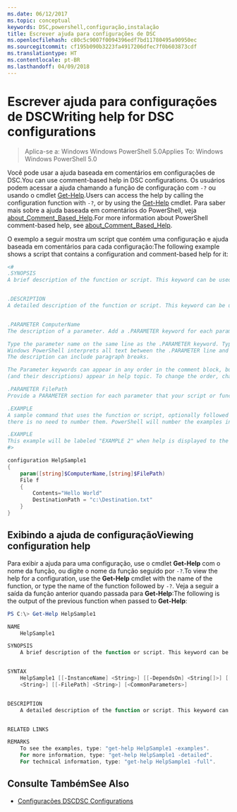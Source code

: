 ```yaml
---
ms.date: 06/12/2017
ms.topic: conceptual
keywords: DSC,powershell,configuração,instalação
title: Escrever ajuda para configurações de DSC
ms.openlocfilehash: c80c5c9007f0094396edf7bd11780495a90950ec
ms.sourcegitcommit: cf195b090b3223fa4917206dfec7f0b603873cdf
ms.translationtype: HT
ms.contentlocale: pt-BR
ms.lasthandoff: 04/09/2018
---
```

# <a name="writing-help-for-dsc-configurations"></a><span data-ttu-id="5ea46-103">Escrever ajuda para configurações de DSC</span><span class="sxs-lookup"><span data-stu-id="5ea46-103">Writing help for DSC configurations</span></span>

><span data-ttu-id="5ea46-104">Aplica-se a: Windows Windows PowerShell 5.0</span><span class="sxs-lookup"><span data-stu-id="5ea46-104">Applies To: Windows Windows PowerShell 5.0</span></span>

<span data-ttu-id="5ea46-105">Você pode usar a ajuda baseada em comentários em configurações de DSC.</span><span class="sxs-lookup"><span data-stu-id="5ea46-105">You can use comment-based help in DSC configurations.</span></span> <span data-ttu-id="5ea46-106">Os usuários podem acessar a ajuda chamando a função de configuração com `-?` ou usando o cmdlet [Get-Help](https://technet.microsoft.com/library/hh849696.aspx).</span><span class="sxs-lookup"><span data-stu-id="5ea46-106">Users can access the help by calling the configuration function with `-?`, or by using the [Get-Help](https://technet.microsoft.com/library/hh849696.aspx) cmdlet.</span></span> <span data-ttu-id="5ea46-107">Para saber mais sobre a ajuda baseada em comentários do PowerShell, veja [about_Comment_Based_Help](https://technet.microsoft.com/library/hh847834.aspx).</span><span class="sxs-lookup"><span data-stu-id="5ea46-107">For more information about PowerShell comment-based help, see [about_Comment_Based_Help](https://technet.microsoft.com/library/hh847834.aspx).</span></span>

<span data-ttu-id="5ea46-108">O exemplo a seguir mostra um script que contém uma configuração e ajuda baseada em comentários para cada configuração:</span><span class="sxs-lookup"><span data-stu-id="5ea46-108">The following example shows a script that contains a configuration and comment-based help for it:</span></span>

```powershell
<#
.SYNOPSIS
A brief description of the function or script. This keyword can be used only once for each configuration.


.DESCRIPTION
A detailed description of the function or script. This keyword can be used only once for each configuration.


.PARAMETER ComputerName
The description of a parameter. Add a .PARAMETER keyword for each parameter in the function or script syntax.

Type the parameter name on the same line as the .PARAMETER keyword. Type the parameter description on the lines following the .PARAMETER keyword.
Windows PowerShell interprets all text between the .PARAMETER line and the next keyword or the end of the comment block as part of the parameter description.
The description can include paragraph breaks.

The Parameter keywords can appear in any order in the comment block, but the function or script syntax determines the order in which the parameters
(and their descriptions) appear in help topic. To change the order, change the syntax.

.PARAMETER FilePath
Provide a PARAMETER section for each parameter that your script or function accepts.

.EXAMPLE
A sample command that uses the function or script, optionally followed by sample output and a description. Repeat this keyword for each example. If you have multiple examples,
there is no need to number them. PowerShell will number the examples in help text.

.EXAMPLE
This example will be labeled "EXAMPLE 2" when help is displayed to the user.
#>

configuration HelpSample1
{
    param([string]$ComputerName,[string]$FilePath)
    File f
    {
        Contents="Hello World"
        DestinationPath = "c:\Destination.txt"
    }
}
```

## <a name="viewing-configuration-help"></a><span data-ttu-id="5ea46-109">Exibindo a ajuda de configuração</span><span class="sxs-lookup"><span data-stu-id="5ea46-109">Viewing configuration help</span></span>

<span data-ttu-id="5ea46-110">Para exibir a ajuda para uma configuração, use o cmdlet **Get-Help** com o nome da função, ou digite o nome da função seguido por `-?`.</span><span class="sxs-lookup"><span data-stu-id="5ea46-110">To view the help for a configuration, use the **Get-Help** cmdlet with the name of the function, or type the name of the function followed by `-?`.</span></span> <span data-ttu-id="5ea46-111">Veja a seguir a saída da função anterior quando passada para **Get-Help**:</span><span class="sxs-lookup"><span data-stu-id="5ea46-111">The following is the output of the previous function when passed to **Get-Help**:</span></span>

```powershell
PS C:\> Get-Help HelpSample1

NAME
    HelpSample1

SYNOPSIS
    A brief description of the function or script. This keyword can be used only once for each configuration.


SYNTAX
    HelpSample1 [[-InstanceName] <String>] [[-DependsOn] <String[]>] [[-OutputPath] <String>] [[-ConfigurationData] <Hashtable>] [[-ComputerName]
    <String>] [[-FilePath] <String>] [<CommonParameters>]


DESCRIPTION
    A detailed description of the function or script. This keyword can be used only once for each configuration.


RELATED LINKS

REMARKS
    To see the examples, type: "get-help HelpSample1 -examples".
    For more information, type: "get-help HelpSample1 -detailed".
    For technical information, type: "get-help HelpSample1 -full".
```

## <a name="see-also"></a><span data-ttu-id="5ea46-112">Consulte Também</span><span class="sxs-lookup"><span data-stu-id="5ea46-112">See Also</span></span>
* [<span data-ttu-id="5ea46-113">Configurações DSC</span><span class="sxs-lookup"><span data-stu-id="5ea46-113">DSC Configurations</span></span>](configurations.md)